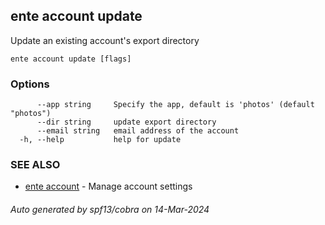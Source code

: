 ## ente account update

Update an existing account's export directory

```
ente account update [flags]
```

### Options

```
      --app string     Specify the app, default is 'photos' (default "photos")
      --dir string     update export directory
      --email string   email address of the account
  -h, --help           help for update
```

### SEE ALSO

* [ente account](ente_account.md)	 - Manage account settings

###### Auto generated by spf13/cobra on 14-Mar-2024
